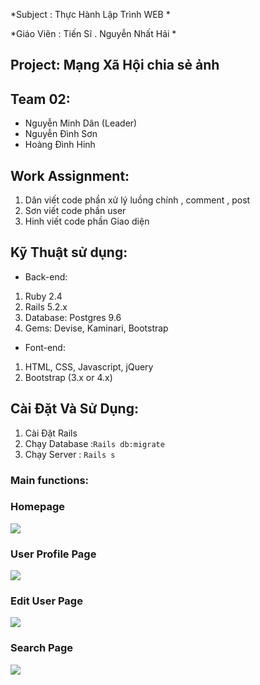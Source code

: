 *Subject : Thực Hành Lập Trình WEB
*

*Giáo Viên : Tiến Sĩ . Nguyễn Nhất Hải 
*
## Project:  Mạng Xã Hội chia sẻ ảnh 
##      Team 02:
*    Nguyễn Minh Dân (Leader)
*    Nguyễn Đình Sơn 
*    Hoàng Đình Hinh 
##    Work Assignment:
1. Dân viết code phần xử lý luồng chính , comment , post
1. Sơn viết code phần user 
1. Hinh viết code phần Giao diện 
##    Kỹ Thuật sử dụng:
*    Back-end:
1. Ruby 2.4
1. Rails 5.2.x
1. Database: Postgres 9.6
1. Gems: Devise, Kaminari, Bootstrap
*	Font-end:
1. HTML, CSS, Javascript, jQuery
1. Bootstrap (3.x or 4.x)

##    Cài Đặt Và Sử Dụng:
1. Cài Đặt Rails [](https://www.howtoforge.com/tutorial/ubuntu-ruby-on-rails/)
1. Chạy Database :`Rails db:migrate`
2. Chạy Server : `Rails s`
### Main functions:

### Homepage
![](https://images.viblo.asia/dd7bcbda-1edd-4d35-9897-ecd342a07caa.png)

### User Profile Page
![](https://images.viblo.asia/c0530916-7da2-4e9f-ab8d-5295ee8e1f20.png)

### Edit User Page
![](https://images.viblo.asia/9b34c074-c28b-42b8-b6b1-5ca3c453fb1c.png)

### Search Page
![](https://images.viblo.asia/0333bfb7-a34a-4752-ac97-26e14b4f55eb.png)


